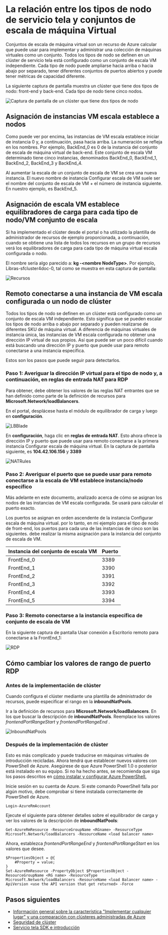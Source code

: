 <properties
   pageTitle="Tipos de nodo de servicio tela y conjuntos de escala de VM | Microsoft Azure"
   description="Describe cómo los tipos de nodo de servicio tela relacionan con conjuntos de escala de VM y cómo remoto conectan a una instancia de VM escala configurada o un nodo de clúster."
   services="service-fabric"
   documentationCenter=".net"
   authors="ChackDan"
   manager="timlt"
   editor=""/>

<tags
   ms.service="service-fabric"
   ms.devlang="dotnet"
   ms.topic="article"
   ms.tgt_pltfrm="NA"
   ms.workload="NA"
   ms.date="09/09/2016"
   ms.author="chackdan"/>


# <a name="the-relationship-between-service-fabric-node-types-and-virtual-machine-scale-sets"></a>La relación entre los tipos de nodo de servicio tela y conjuntos de escala de máquina Virtual

Conjuntos de escala de máquina virtual son un recurso de Azure calcular que puede usar para implementar y administrar una colección de máquinas virtuales como un conjunto. Todos los tipos de nodo se definen en un clúster de servicio tela está configurado como un conjunto de escala VM independiente. Cada tipo de nodo puede ampliarse hacia arriba o hacia abajo por separado, tener diferentes conjuntos de puertos abiertos y puede tener métricas de capacidad diferente.

La siguiente captura de pantalla muestra un clúster que tiene dos tipos de nodo: front-end y back-end.  Cada tipo de nodo tiene cinco nodos.

![Captura de pantalla de un clúster que tiene dos tipos de nodo][NodeTypes]

## <a name="mapping-vm-scale-set-instances-to-nodes"></a>Asignación de instancias VM escala establece a nodos

Como puede ver por encima, las instancias de VM escala establece iniciar de instancia 0 y, a continuación, pasa hacia arriba. La numeración se refleja en los nombres. Por ejemplo, BackEnd_0 es 0 de la instancia del conjunto de escala de máquina virtual de back-end. Este conjunto de escala VM determinado tiene cinco instancias, denominados BackEnd_0, BackEnd_1, BackEnd_2, BackEnd_3 y BackEnd_4.

Al aumentar la escala de un conjunto de escala de VM se crea una nueva instancia. El nuevo nombre de instancia Configurar escala de VM suele ser el nombre del conjunto de escala de VM + el número de instancia siguiente. En nuestro ejemplo, es BackEnd_5.


## <a name="mapping-vm-scale-set-load-balancers-to-each-node-typevm-scale-set"></a>Asignación de escala VM establece equilibradores de carga para cada tipo de nodo/VM conjunto de escala

Si ha implementado el clúster desde el portal o ha utilizado la plantilla de administrador de recursos de ejemplo proporcionada, a continuación, cuando se obtiene una lista de todos los recursos en un grupo de recursos verá los equilibradores de carga para cada tipo de máquina virtual escala configurada o nodo.

El nombre sería algo parecido a: **kg -&lt;nombre NodeType&gt;**. Por ejemplo, Libras-sfcluster4doc-0, tal como se muestra en esta captura de pantalla:


![Recursos][Resources]


## <a name="remote-connect-to-a-vm-scale-set-instance-or-a-cluster-node"></a>Remoto conectarse a una instancia de VM escala configurada o un nodo de clúster
Todos los tipos de nodo se definen en un clúster está configurado como un conjunto de escala VM independiente.  Esto significa que se pueden escalar los tipos de nodo arriba o abajo por separado y pueden realizarse de diferentes SKU de máquina virtual. A diferencia de máquinas virtuales de instancia única, las instancias de VM escala configurada no obtener una dirección IP virtual de sus propios. Así que puede ser un poco difícil cuando está buscando una dirección IP y puerto que puede usar para remoto conectarse a una instancia específica.

Estos son los pasos que puede seguir para detectarlos.

### <a name="step-1-find-out-the-virtual-ip-address-for-the-node-type-and-then-inbound-nat-rules-for-rdp"></a>Paso 1: Averiguar la dirección IP virtual para el tipo de nodo y, a continuación, en reglas de entrada NAT para RDP

Para obtener, debe obtener los valores de las reglas NAT entrantes que se han definido como parte de la definición de recursos para **Microsoft.Network/loadBalancers**.

En el portal, desplácese hasta el módulo de equilibrador de carga y luego en **configuración**.

![LBBlade][LBBlade]


En **configuración**, haga clic en **reglas de entrada NAT**. Esto ahora ofrece la dirección IP y puerto que puede usar para remoto conectarse a la primera instancia Configurar escala de máquina virtual. En la captura de pantalla siguiente, es **104.42.106.156** y **3389**

![NATRules][NATRules]

### <a name="step-2-find-out-the-port-that-you-can-use-to-remote-connect-to-the-specific-vm-scale-set-instancenode"></a>Paso 2: Averiguar el puerto que se puede usar para remoto conectarse a la escala de VM establece instancia/nodo específico

Más adelante en este documento, analizado acerca de cómo se asignan los nodos de las instancias de VM escala configurada. Se usará para calcular el puerto exacto.

Los puertos se asignan en orden ascendente de la instancia Configurar escala de máquina virtual. por lo tanto, en mi ejemplo para el tipo de nodo de front-end, los puertos para cada una de las instancias de cinco son las siguientes. debe realizar la misma asignación para la instancia del conjunto de escala de VM.

|**Instancia del conjunto de escala VM**|**Puerto**|
|-----------------------|--------------------------|
|FrontEnd_0|3389|
|FrontEnd_1|3390|
|FrontEnd_2|3391|
|FrontEnd_3|3392|
|FrontEnd_4|3393|
|FrontEnd_5|3394|


### <a name="step-3-remote-connect-to-the-specific-vm-scale-set-instance"></a>Paso 3: Remoto conectarse a la instancia específica de conjunto de escala de VM

En la siguiente captura de pantalla Usar conexión a Escritorio remoto para conectarse a la FrontEnd_1:

![RDP][RDP]

## <a name="how-to-change-the-rdp-port-range-values"></a>Cómo cambiar los valores de rango de puerto RDP

### <a name="before-cluster-deployment"></a>Antes de la implementación de clúster

Cuando configura el clúster mediante una plantilla de administrador de recursos, puede especificar el rango en la **inboundNatPools**.

Ir a la definición de recursos para **Microsoft.Network/loadBalancers**. En los que buscar la descripción de **inboundNatPools**.  Reemplace los valores *frontendPortRangeStart* y *frontendPortRangeEnd* .

![InboundNatPools][InboundNatPools]


### <a name="after-cluster-deployment"></a>Después de la implementación de clúster
Esto es más complicado y puede traducirse en máquinas virtuales de introducción recicladas. Ahora tendrá que establecer nuevos valores con PowerShell de Azure. Asegúrese de que Azure PowerShell 1.0 o posterior está instalado en su equipo. Si no ha hecho antes, se recomienda que siga los pasos descritos en [cómo instalar y configurar Azure PowerShell.](../powershell-install-configure.md)

Inicie sesión en su cuenta de Azure. Si este comando PowerShell falla por algún motivo, debe comprobar si tiene instalada correctamente de PowerShell de Azure.

```
Login-AzureRmAccount
```

Ejecute el siguiente para obtener detalles sobre el equilibrador de carga y ver los valores de la descripción de **inboundNatPools**:

```
Get-AzureRmResource -ResourceGroupName <RGname> -ResourceType Microsoft.Network/loadBalancers -ResourceName <load balancer name>
```

Ahora, establezca *frontendPortRangeEnd* y *frontendPortRangeStart* en los valores que desee.

```
$PropertiesObject = @{
    #Property = value;
}
Set-AzureRmResource -PropertyObject $PropertiesObject -ResourceGroupName <RG name> -ResourceType Microsoft.Network/loadBalancers -ResourceName <load Balancer name> -ApiVersion <use the API version that get returned> -Force
```


## <a name="next-steps"></a>Pasos siguientes

- [Información general sobre la característica "Implementar cualquier lugar" y una comparación con clústeres administradas de Azure](service-fabric-deploy-anywhere.md)
- [Seguridad de clúster](service-fabric-cluster-security.md)
- [Servicio tela SDK e introducción](service-fabric-get-started.md)


<!--Image references-->
[NodeTypes]: ./media/service-fabric-cluster-nodetypes/NodeTypes.png
[Resources]: ./media/service-fabric-cluster-nodetypes/Resources.png
[InboundNatPools]: ./media/service-fabric-cluster-nodetypes/InboundNatPools.png
[LBBlade]: ./media/service-fabric-cluster-nodetypes/LBBlade.png
[NATRules]: ./media/service-fabric-cluster-nodetypes/NATRules.png
[RDP]: ./media/service-fabric-cluster-nodetypes/RDP.png
